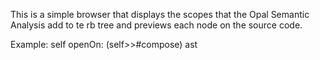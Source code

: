 This is a simple browser that displays the scopes that the Opal Semantic Analysis add to te rb tree and previews each node on the source code.

Example:
self openOn: (self>>#compose) ast 